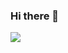 ### Hi there 👋

<!--
**sujeong000/sujeong000** is a ✨ _special_ ✨ repository because its `README.md` (this file) appears on your GitHub profile.

Here are some ideas to get you started:

- 🔭 I’m currently working on ...
- 🌱 I’m currently learning ...
- 👯 I’m looking to collaborate on ...
- 🤔 I’m looking for help with ...
- 💬 Ask me about ...
- 📫 How to reach me: ...
- 😄 Pronouns: ...
- ⚡ Fun fact: ...
-->

<a href="https://codeforces.com/profile/babeeboo2000" target="_blank"><img src="https://img.shields.io/badge/codeforces-#1F8ACB?style=flat-square&logo=Codeforces&logoColor=white"/></a>
